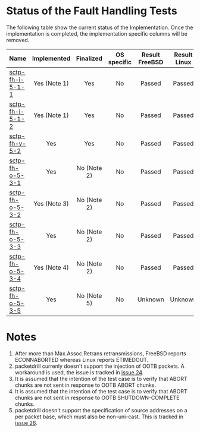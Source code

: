 # Status of the Fault Handling Tests

The following table show the current status of the Implementation. Once the implementation is completed, the implementation specific columns will be removed.

| Name                                                                                                                         | Implemented  | Finalized   | OS specific | Result FreeBSD | Result Linux    |
|:-----------------------------------------------------------------------------------------------------------------------------|:------------:|:-----------:|:-----------:|:--------------:|:---------------:|
|[sctp-fh-i-5-1-1](sctp-fh-i-5-1-1.pkt "Handling of excessive timer based retransmissions")                                    | Yes (Note 1) | Yes         | No          | Passed         | Passed          |
|[sctp-fh-i-5-1-2](sctp-fh-i-5-1-2.pkt "Resetting the number of retransmissions on reception of a SACK chunk")                 | Yes (Note 1) | Yes         | No          | Passed         | Passed          |
|[sctp-fh-v-5-2](sctp-fh-v-5-2.pkt     "Handling of HEARTBEAT chunks in the ESTABLISHED state")                                | Yes          | Yes         | No          | Passed         | Passed          |
|[sctp-fh-o-5-3-1](sctp-fh-o-5-3-1.pkt "Handling of OOTB packets containing a DATA chunk")                                     | Yes          | No (Note 2) | No          | Passed         | Passed          |
|[sctp-fh-o-5-3-2](sctp-fh-o-5-3-2.pkt "Handling of OOTB packets containing an ABORT chunk")                                   | Yes (Note 3) | No (Note 2) | No          | Passed         | Passed          |
|[sctp-fh-o-5-3-3](sctp-fh-o-5-3-3.pkt "Handling of OOTB packets containing an SHUTDOWN-ACK chunk")                            | Yes          | No (Note 2) | No          | Passed         | Passed          |
|[sctp-fh-o-5-3-4](sctp-fh-o-5-3-4.pkt "Handling of OOTB packets containing an SHUTDOWN-COMPLETE chunk")                       | Yes (Note 4) | No (Note 2) | No          | Passed         | Passed          |
|[sctp-fh-o-5-3-5](sctp-fh-o-5-3-5.pkt "Handling of packets with a non-unicast source address containing a COOKIE-ECHO chunk") | Yes          | No (Note 5) | No          | Unknown        | Unknown         |

# Notes

1. After more than Max.Assoc.Retrans retransmissions, FreeBSD reports ECONNABORTED whereas Linux reports ETIMEDOUT.
2. packetdrill currenly doesn't support the injection of OOTB packets. A workaround is used, the issue is tracked in [issue 24](https://github.com/nplab/packetdrill/issues/24).
3. It is assumed that the intention of the test case is to verify that ABORT chunks are not sent in response to OOTB ABORT chunks.
4. It is assumed that the intention of the test case is to verify that ABORT chunks are not sent in response to OOTB SHUTDOWN-COMPLETE chunks.
5. packetdrill doesn't support the specification of source addresses on a per packet base, which must also be non-uni-cast. This is tracked in [issue 26](https://github.com/nplab/packetdrill/issues/26).
